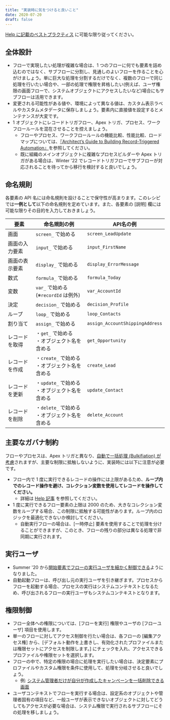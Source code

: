 ```yaml
---
title: "実装時に気をつけると良いこと"
date: 2020-07-20
draft: false
---
```

[Help に記載のベストプラクティス](https://help.salesforce.com/articleView?id=flow_prep_bestpractices.htm&type=5) に可能な限り従ってください。

## 全体設計
* フローで実現したい処理が複雑な場合は、1 つのフローに何でも要素を詰め込むのではなく、サブフローに分割し、見通しのよいフローを作ることを心がけましょう。単に巨大な処理を分割するだけでなく、複数のフローで同じ処理を行いたい場合や、一部の処理で権限を昇格したい(例えば、ユーザ権限の画面フローで、システムオブジェクトにアクセスしたいなど)場合にもサブフローは活用できます。
* 変更される可能性がある値や、環境によって異なる値は、カスタム表示ラベルやカスタムメタデータに保存しましょう。要素内に直接値を設定するとメンテナンスが大変です。
* 1 オブジェクトにレコードトリガフロー、Apex トリガ、プロセス、ワークフロールールを混在させることを控えましょう。
  * フローやプロセス、ワークフロールールの機能比較、性能比較、ロードマップについては、[『Architect’s Guide to Building Record-Triggered Automation』](https://architect.salesforce.com/design/decision-guides/trigger-automation/)を参照してください。
  * 既に組織のメインオブジェクトに複雑なプロセスビルダーや Apex トリガがある場合は、Winter '22 でレコードトリガフローでサブフローが対応されることを待ってから移行を検討すると良いでしょう。
## 命名規則
各要素の API 名には命名規則を設けることで保守性が高まります。このレシピでは**一例として**以下の命名規則を定めています。また、各要素の [説明] 欄には可能な限りその目的を入力しておきましょう。

|要素|命名規則の例|API名の例|
|-|-|-|
|画面|`screen_` で始める|`screen_LeadUpdate`|
|画面の入力要素| `input_` で始める | `input_FirstName` |
|画面の表示要素| `display_` で始める | `display_ErrorMessage` |
|数式|`formula_` で始める|`formula_Today`|
|変数|`var_` で始める<br>(※`recordId` は例外) |`var_AccountId`|
|決定|`decision_` で始める| `decision_Profile`|
|ループ|`loop_` で始める| `loop_Contacts`|
|割り当て|`assign_` で始める| `assign_AccountShippingAddress`|
|レコードを取得|・`get_` で始める<br>・オブジェクト名を含める|`get_Opportunity`|
|レコードを作成|・`create_` で始める<br>・オブジェクト名を含める|`create_Lead`|
|レコードを更新|・`update_` で始める<br>・オブジェクト名を含める|`update_Contact`|
|レコードを削除|・`delete_` で始める<br>・オブジェクト名を含める|`delete_Account`|

## 主要なガバナ制約
フローやプロセスは、Apex トリガと異なり、[自動で一括処理 (Bulkifiation) が考慮](https://help.salesforce.com/articleView?id=flow_concepts_bulkification.htm&type=5)されますが、主要な制限に抵触しないように、実装時には以下に注意が必要です。

* フロー内で 1 度に実行できるレコードの操作には上限があるため、**ループ内でのレコード操作を避け、コレクション変数を使用してレコードを操作してください。**
    * 詳細は [Help 記事](https://help.salesforce.com/articleView?id=flow_considerations_limit_transaction.htm&type=5) を参照してください。
* 1 度に実行できるフロー要素の上限は 2000 のため、大きなコレクション変数をループする場合、この制限に抵触する可能性があります。ループ内のロジックを最適化できないか検討してください。
    * 自動実行フローの場合は、[一時停止] 要素を使用することで処理を分けることができますが、このとき、フローの残りの部分は異なる処理で非同期に実行されます。

## 実行ユーザ

* Summer '20 から[開始要素でフローの実行ユーザを細かく制御できる](https://releasenotes.docs.salesforce.com/ja-jp/summer20/release-notes/rn_forcecom_flow_fbuilder_system_mode_no_sharing.htm)ようになりました。
* 自動起動フローは、呼び出し元の実行ユーザを引き継ぎます。プロセスからフローを起動する場合、プロセスの実行はシステムコンテキストとなるため、呼び出されるフローの実行ユーザもシステムコンテキストとなります。

## 権限制御
* フロー全体への権限については、[フローを実行] 権限やユーザの [フローユーザ] 項目を使用します。
* 単一のフローに対してアクセス制御を行たい場合は、各フローの [編集アクセス権] から、[デフォルト動作を上書きし、有効化されたプロファイルまたは権限セットにアクセスを制限します。] にチェックを入れ、アクセスできるプロファイルや権限セットを選択します。
* フローの中で、特定の権限の場合に処理を実行したい場合は、決定要素にプロファイルやカスタム権限を条件に使用して、処理を分岐させると良いでしょう。
  * 例: [システム管理者だけが自分が作成したキャンペーンを一括削除できる画面](mass-campaign-delete-by-admin-screen)
* ユーザコンテキストでフローを実行する場合は、設定系のオブジェクトや管理者固有の項目など、一般ユーザが表示できないオブジェクトに対してどうしてもアクセスが必要な場合は、システム権限で実行されるサブフローにその処理を移しましょう。